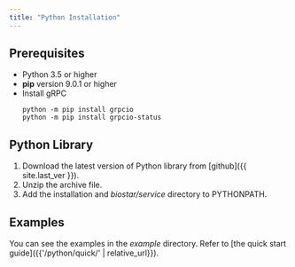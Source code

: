 ```yaml
---
title: "Python Installation"
---
```


## Prerequisites

* Python 3.5 or higher
* __pip__ version 9.0.1 or higher
* Install gRPC
   ```
   python -m pip install grpcio
   python -m pip install grpcio-status
   ```

## Python Library

1. Download the latest version of Python library from [github]({{ site.last_ver }}).
2. Unzip the archive file.
3. Add the installation and _biostar/service_ directory to PYTHONPATH.

## Examples

You can see the examples in the _example_ directory. Refer to [the quick start guide]({{'/python/quick/' | relative_url}}).